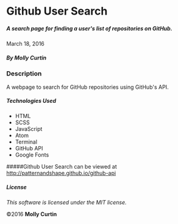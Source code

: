 # Github User Search

##### A search page for finding a user's list of repositories on GitHub.

March 18, 2016

##### By Molly Curtin

### Description

A webpage to search for GitHub repositories using GitHub's API.


##### Technologies Used

* HTML
* SCSS
* JavaScript
* Atom
* Terminal
* GitHub API
* Google Fonts

#####Github User Search can be viewed at http://patternandshape.github.io/github-api

##### License

*This software is licensed under the MIT license.*

&copy;2016 **Molly Curtin**
